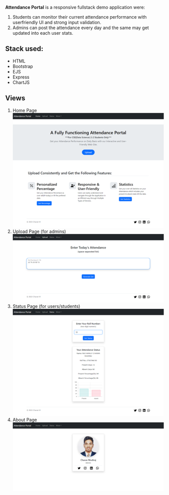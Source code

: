 **Attendance Portal** is a responsive fullstack demo application were:

1. Students can monitor their current attendance performance with userfriendly UI and strong input validation.
2. Admins can post the attendance every day and the same may get updated into each user stats.

## Stack used:

- HTML
- Bootstrap
- EJS
- Express
- ChartJS

## Views

1. Home Page
   ![alt text](./media/1.png)
2. Upload Page (for admins)
   ![alt text](./media/2.png)
3. Status Page (for users/students)
   ![alt text](./media/3.png)
4. About Page
   ![alt text](./media/4.png)
